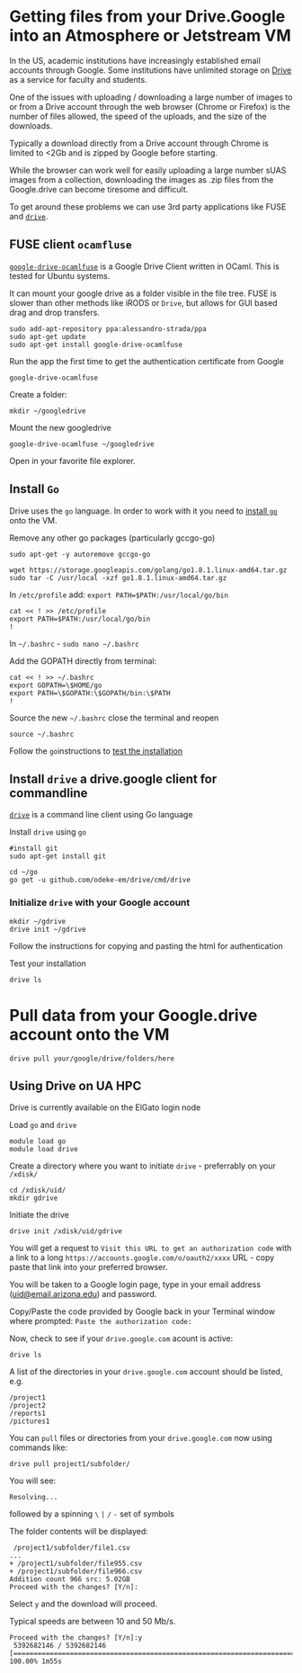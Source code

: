 # Getting files from your Drive.Google into an Atmosphere or Jetstream VM

In the US, academic institutions have increasingly established email accounts through Google.
Some institutions have unlimited storage on [Drive](https://drive.google.com)
as a service for faculty and students.

One of the issues with uploading / downloading a large number of images to or from a Drive 
account through the web browser (Chrome or Firefox) is the number of files allowed, 
the speed of the uploads, and the size of the downloads.

Typically a download directly from a Drive account through Chrome is limited to <2Gb 
and is zipped by Google before starting.

While the browser can work well for easily uploading a large number sUAS images from a collection,
downloading the images as .zip files from the Google.drive can become tiresome and difficult.

To get around these problems we can use 3rd party applications like FUSE and
[`drive`](https://github.com/odeke-em/drive).

## FUSE client `ocamfluse`

[`google-drive-ocamlfuse`](https://github.com/astrada/google-drive-ocamlfuse) is a Google Drive Client written in OCaml. This is tested for Ubuntu systems.

It can mount your google drive as a folder visible in the file tree. FUSE is slower than other methods like iRODS or `Drive`, but allows for GUI based drag and drop transfers.

```
sudo add-apt-repository ppa:alessandro-strada/ppa
sudo apt-get update
sudo apt-get install google-drive-ocamlfuse
```

Run the app the first time to get the authentication certificate from Google

```
google-drive-ocamlfuse
```

Create a folder:

```
mkdir ~/googledrive
```
Mount the new googledrive

```
google-drive-ocamlfuse ~/googledrive
```

Open in your favorite file explorer. 

## Install `Go` 

Drive uses the `go` language. In order to work with it you need to [install `go`](https://golang.org/doc/install) onto the VM.

Remove any other go packages (particularly gccgo-go)

```
sudo apt-get -y autoremove gccgo-go
```

```
wget https://storage.googleapis.com/golang/go1.8.1.linux-amd64.tar.gz
sudo tar -C /usr/local -xzf go1.8.1.linux-amd64.tar.gz
```

In `/etc/profile` add: `export PATH=$PATH:/usr/local/go/bin`

```
cat << ! >> /etc/profile
export PATH=$PATH:/usr/local/go/bin
!
```

In `~/.bashrc` - `sudo nano ~/.bashrc`

Add the GOPATH directly from terminal:

```
cat << ! >> ~/.bashrc
export GOPATH=\$HOME/go
export PATH=\$GOPATH:\$GOPATH/bin:\$PATH
!
```

Source the new `~/.bashrc` close the terminal and reopen

```
source ~/.bashrc 
```


Follow the `go`instructions to [test the installation](https://golang.org/doc/install#testing)

## Install `drive` a drive.google client for commandline

[`drive`](https://github.com/odeke-em/drive#installing) is a command line client using Go language

Install `drive` using `go`

```
#install git
sudo apt-get install git
```

```
cd ~/go
go get -u github.com/odeke-em/drive/cmd/drive
```

### Initialize `drive` with your Google account

```
mkdir ~/gdrive
drive init ~/gdrive
```

Follow the instructions for copying and pasting the html for authentication

Test your installation

```
drive ls
```

# Pull data from your Google.drive account onto the VM

```
drive pull your/google/drive/folders/here
```

## Using Drive on UA HPC

Drive is currently available on the ElGato login node 

Load `go` and `drive`

```
module load go
module load drive
```

Create a directory where you want to initiate `drive` - preferrably on your `/xdisk/`

```
cd /xdisk/uid/
mkdir gdrive
```

Initiate the drive

```
drive init /xdisk/uid/gdrive
```

You will get a request to `Visit this URL to get an authorization code` with a link to a long `https://accounts.google.com/o/oauth2/xxxx` URL - copy paste that link into your preferred browser.

You will be taken to a Google login page, type in your email address (uid@email.arizona.edu) and password. 

Copy/Paste the code provided by Google back in your Terminal window where prompted: `Paste the authorization code:`

Now, check to see if your `drive.google.com` acount is active:

```
drive ls
```
A list of the directories in your `drive.google.com` account should be listed, e.g.

```
/project1
/project2
/reports1
/pictures1
```

You can `pull` files or directories from your `drive.google.com` now using commands like:

```
drive pull project1/subfolder/
```
You will see:

```
Resolving...
```
followed by a spinning `\` `|` `/` `-` set of symbols

The folder contents will be displayed:

```
 /project1/subfolder/file1.csv
...
+ /project1/subfolder/file955.csv
+ /project1/subfolder/file966.csv
Addition count 966 src: 5.02GB
Proceed with the changes? [Y/n]:
```

Select `y` and the download will proceed.

Typical speeds are between 10 and 50 Mb/s.

```
Proceed with the changes? [Y/n]:y
 5392682146 / 5392682146 [==========================================================================================================================] 100.00% 1m55s
```
